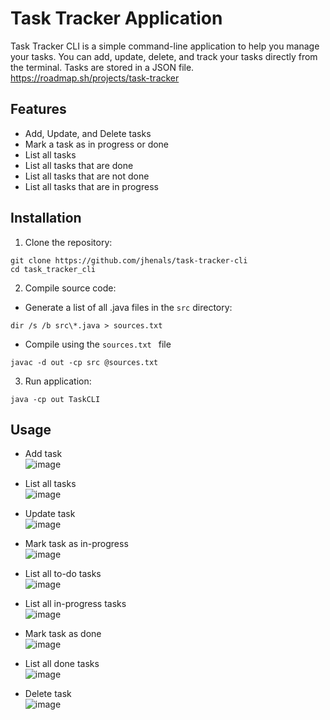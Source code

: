 # Task Tracker Application
Task Tracker CLI is a simple command-line application to help you manage your tasks. You can add, update, delete, and track your tasks directly from the terminal. Tasks are stored in a JSON file.
https://roadmap.sh/projects/task-tracker

## Features 
* Add, Update, and Delete tasks
* Mark a task as in progress or done
* List all tasks
* List all tasks that are done
* List all tasks that are not done
* List all tasks that are in progress

## Installation
1. Clone the repository:
```
git clone https://github.com/jhenals/task-tracker-cli
cd task_tracker_cli
```
2. Compile source code:
* Generate a list of all .java files in the ```src``` directory:
```
dir /s /b src\*.java > sources.txt
```
* Compile using the  ```sources.txt ``` file
```
javac -d out -cp src @sources.txt
```

3. Run application:
```
java -cp out TaskCLI
```

## Usage
* Add task <br/>
  ![image](https://github.com/user-attachments/assets/f1e03b4d-31fc-4097-8a12-178a228cd93a)

* List all tasks <br/>
  ![image](https://github.com/user-attachments/assets/680e98ce-cef1-4a4c-82e2-06d3b6c0b626)

* Update task <br/>
  ![image](https://github.com/user-attachments/assets/79d4d24b-f100-460a-a664-31536ae15a80)
 
* Mark task as in-progress <br/>
  ![image](https://github.com/user-attachments/assets/6b9a80da-db37-4316-8360-30801f129d58)

* List all to-do tasks <br/>
  ![image](https://github.com/user-attachments/assets/12fe1a55-c6ac-44e8-aaed-17afdb3bf6aa)

* List all in-progress tasks <br/>
    ![image](https://github.com/user-attachments/assets/8b9076da-5555-45fe-b578-15b016be4bfd)

* Mark task as done <br/>
    ![image](https://github.com/user-attachments/assets/fbf4f4b9-76ae-4019-b81d-69352613b467)

* List all done tasks <br/>
  ![image](https://github.com/user-attachments/assets/153209d6-4a79-45bf-a939-a0e6b607044a)

* Delete task <br/>
  ![image](https://github.com/user-attachments/assets/ef47a23c-d152-4aaf-931d-cb49e92c0e36)
